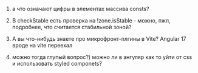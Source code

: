 1. а что означают цифры в элементах массива consts? 

2. В checkStable есть проверка на !zone.isStable - можно, пжл, подробнее, что считается стабильной зоной?

3. А вы что-нибудь знаете про микрофронт-плгины в Vite? Angular 17 вроде на vite переехал

4. можно тогда глупый вопрос?) можно ли в ангуляр как то уйти от css и использовать styled componets?
